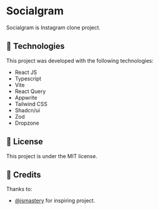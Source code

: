 # Socialgram

Socialgram is Instagram clone project.

## 🚀 Technologies

This project was developed with the following technologies:
- React JS
- Typescript
- Vite
- React Query
- Appwrite
- Tailwind CSS
- Shadcn/ui
- Zod
- Dropzone

## 📜 License

This project is under the MIT license.

## 🤝 Credits

Thanks to:

- [@jsmastery](https://www.jsmastery.pro/) for inspiring project.